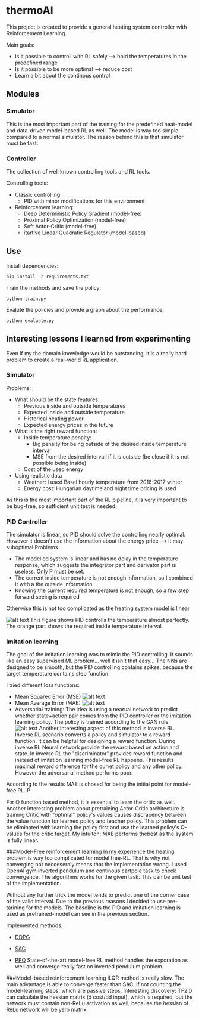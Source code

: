# thermoAI

This project is created to provide a general heating system controller with Reinforcement Learning. 

Main goals:
* Is it possible to controll with RL safely --> hold the temperatures in the predefined range
* Is it possible to be more optimal --> reduce cost
* Learn a bit about the continous control

## Modules
### Simulator
This is the most important part of the training for the predefined heat-model and data-driven model-based RL as well. The model is way too simple compared to a normal simulator. The reason behind this is that simulator must be fast. 
### Controller
The collection of well known controlling tools and RL tools.

Controlling tools:
* Classic controlling: 
    * PID with minor modifications for this environment
* Reinforcement learning:
    * Deep Deterministic Policy Gradient (model-free)
    * Proximal Policy Optimization (model-free)
    * Soft Actor-Critic (model-free)
    * itartive Linear Quadratic Regulator (model-based)

## Use
Install dependencies:

```pip install -r requirements.txt```

Train the methods and save the policy:

```python train.py```

Evalute the policies and provide a graph about the performance:

```python evaluate.py```

## Interesting lessons I learned from experimenting
Even if my the domain knowledge would be outstanding, it is a really hard problem to create a real-world RL application.

### Simulator
Problems:
* What should be the state features:
    * Previous inside and outside temperatures
    * Expected inside and outside temperature
    * Historical heating power
    * Expected energy prices in the future
* What is the right reward function:
    * Inside temperature penalty:
        * Big penalty for being outside of the desired inside temperature interval
        * MSE from the desired intervall if it is outside (be close if it is not possible being inside)
    * Cost of the used energy
* Using realistic data
    * Weather: I used Basel hourly temperature from 2016-2017 winter
    * Energy cost: Hungarian daytime and night time pricing is used

As this is the most important part of the RL pipeline, it is very important to be bug-free, so sufficient unit test is needed.

### PID Controller
The simulator is linear, so PID should solve the controlling nearly optimal. However it doesn't use the information about the energy price --> it may suboptimal
Problems
* The modelled system is linear and has no delay in the temperature response, which suggests the integrator part and derivator part is useless. Only P must be set.
* The current inside temperature is not enough information, so I combined it with a the outside information
* Knowing the current required temperature is not enough, so a few step forward seeing is required

Otherwise this is not too complicated as the heating system model is linear 

![alt text](img/PID_heat.png "PID heating charasteristics")
This figure shows PID controlls the temperature almost perfectly. The orange part shows the required inside temperature interval. 

### Imitation learning

The goal of the imitation learning was to mimic the PID controlling. It sounds like an easy supervised ML problem... well it isn't that easy...
The NNs are designed to be smooth, but the PID controlling contains spikes, because the target temperature contains step function.

I tried different loss functions:
* Mean Squared Error (MSE)
![alt text](img/mse_pretrain.png "MSE graph")
* Mean Average Error (MAE)
![alt text](img/mae_pretrain.png "MSE graph")
* Adversarial training: The idea is using a nearual network to predict whether state+action pair comes from the PID controller or the imitation learning policy. The policy is trained according to the GAN rule.
![alt text](img/adversarial_pretrain.png "Adversarial graph")
Another interesting aspect of this method is inverse RL. Inverse RL scenario converts a policy and simulator to a reward function. It can be helpful for designing a reward function.
During inverse RL Neural network provide the reward based on action and state. In inverse RL the "discriminator" provides reward function and instead of imitation learning model-free RL happens. This results maximal reward difference for the curret policy and any other policy. 
However the adversarial method performs poor.

According to the results MAE is chosed for being the initial point for model-free RL. P

For Q function based method, it is essential to learn the critic as well.
Another interesting problem about pretraining Actor-Critic architecture is training Critic with "optimal" policy's values causes discrapency between the value function for learned policy and teacher policy.
This problem can be eliminated with learning the policy first and use the learned policy's Q-values for the critic target.
My intuiton: MAE performs thebest as the system is fully linear. 

###Model-Free reinforcement learning
In my experience the heating problem is way too complicated for model free-RL. That is why not converging not necceseraly means that the implementation wrong.
I used OpenAI gym inverted pendulum and continous cartpole task to check convergence. The algorithms works for the given task. This can be unit test of the  implementation.

Without any further trick the model tends to predict one of the corner case of the valid interval.
Due to the previous reasons I decided to use pre-tarining for the models. The baseline is the PID and imitation learning is used as pretrained-model can see in the previous section.

Implemented methods:
* [DDPG](https://arxiv.org/pdf/1509.02971.pdf) 
* [SAC](https://arxiv.org/pdf/1801.01290.pdf)

* [PPO](https://arxiv.org/pdf/1707.06347.pdf) State-of-the-art model-free RL method handles the exporation as well and converge really fast on inverted pendulum problem.

###Model-based reinforcement learning
iLQR method is really slow. The main advantage is able to converge faster than SAC, if not counting the model-learning steps, which are passive steps.
Interesting discovery: TF2.0 can calculate the hessian matrix (d cost/dd input), which is required, but the network must contain non-ReLu activation as well, because the hessian of ReLu network will be yero matrix.




